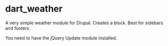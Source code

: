 # dart_weather
A very simple weather module for Drupal. Creates a block. Best for sidebars and footers.

You need to have the jQuery Update module installed.
